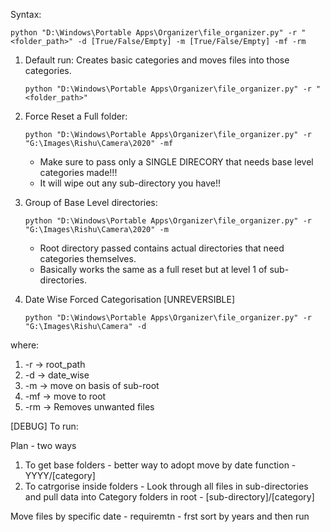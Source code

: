 Syntax:

`python "D:\Windows\Portable Apps\Organizer\file_organizer.py" -r "<folder_path>" -d [True/False/Empty] -m [True/False/Empty] -mf -rm`

1. Default run: Creates basic categories and moves files into those categories.

    `python "D:\Windows\Portable Apps\Organizer\file_organizer.py" -r "<folder_path>"`

2. Force Reset a Full folder:

    `python "D:\Windows\Portable Apps\Organizer\file_organizer.py" -r "G:\Images\Rishu\Camera\2020" -mf`

    * Make sure to pass only a SINGLE DIRECORY that needs base level categories made!!!
    * It will wipe out any sub-directory you have!!

3. Group of Base Level directories:

    `python "D:\Windows\Portable Apps\Organizer\file_organizer.py" -r "G:\Images\Rishu\Camera\2020" -m`

    * Root directory passed contains actual directories that need categories themselves.
    * Basically works the same as a full reset but at level 1 of sub-directories.

4. Date Wise Forced Categorisation [UNREVERSIBLE]

    `python "D:\Windows\Portable Apps\Organizer\file_organizer.py" -r "G:\Images\Rishu\Camera" -d`


where:
 1. -r -> root_path
 2. -d -> date_wise
 3. -m -> move on basis of sub-root
 4. -mf -> move to root
 5. -rm -> Removes unwanted files

[DEBUG]
To run:

Plan - two ways

1. To get base folders - better way to adopt move by date function - YYYY/[category]
2. To catrgorise inside folders - Look through all files in sub-directories and pull data into Category folders in root - [sub-directory]/[category]

Move files by specific date - requiremtn - frst sort by years and then run
